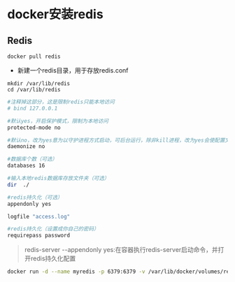 # docker安装redis

## Redis

 ```shell 
 docker pull redis
 ```

*  新建一个redis目录，用于存放redis.conf

```dos
mkdir /var/lib/redis
cd /var/lib/redis
```

```bash
#注释掉这部分，这是限制redis只能本地访问
# bind 127.0.0.1 

#默认yes，开启保护模式，限制为本地访问
protected-mode no 

#默认no，改为yes意为以守护进程方式启动，可后台运行，除非kill进程，改为yes会使配置文件方式启动redis失败
daemonize no

#数据库个数（可选）
databases 16 

#输入本地redis数据库存放文件夹（可选）
dir  ./ 

#redis持久化（可选）
appendonly yes 

logfile "access.log"

#redis持久化（设置成你自己的密码）
requirepass password
```

> redis-server --appendonly yes:在容器执行redis-server启动命令，并打开redis持久化配置



```bash
docker run -d --name myredis -p 6379:6379 -v /var/lib/docker/volumes/redis/data:/data -v /usr/local/docker/redis/conf/redis.conf:/etc/redis/redis.conf redis:xxx redis-server /etc/redis/redis.conf 
```

